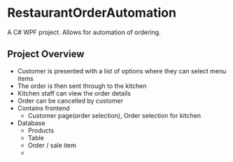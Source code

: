 # RestaurantOrderAutomation
A C# WPF project. Allows for automation of ordering.

## Project Overview
- Customer is presented with a list of options where they can select menu items
- The order is then sent through to the kitchen
- Kitchen staff can view the order details
- Order can be cancelled by customer
- Contains frontend
  - Customer page(order selection), Order selection for kitchen
- Database
  - Products
  - Table
  - Order / sale item
  - 

